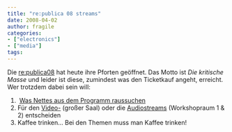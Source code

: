 ```yaml
---
title: "re:publica 08 streams"
date: 2008-04-02
author: fragile
categories:
- ["electronics"]
- ["media"]
tags:
---
```

Die <a href="http://re-publica.de/08/" target="_blank">re:publica08</a> hat heute ihre Pforten geöffnet. Das Motto ist <em>Die kritische Masse</em> und leider ist diese, zumindest was den Ticketkauf angeht, erreicht. Wer trotzdem dabei sein will:
<ol>
	<li> <a href="http://programm.re-publica.de/RP08/" target="_blank">Was Nettes aus dem Programm raussuchen</a></li>
	<li> Für den <a href="http://www.hobnox.com/re-publica-2008-live-stream.1268.de.html" target="_blank">Video-</a> (großer Saal) oder die <a href="http://livecast.re-publica.de/" target="_blank">Audiostreams</a> (Workshopraum 1 &amp; 2) entscheiden</li>
	<li>Kaffee trinken... Bei den Themen muss man Kaffee trinken!</li>
</ol>